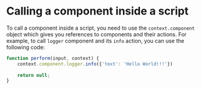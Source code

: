 # Calling a component inside a script

To call a component inside a script, you need to use the `context.component` object which gives you references to components and their actions. For example, to call `logger` component and its `info` action, you can use the following code:

```javascript
function perform(input, context) {
    context.component.logger.info({'text': 'Hello World!!!'})
    
	return null;
}
```
